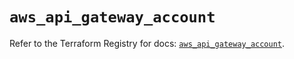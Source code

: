 # `aws_api_gateway_account`

Refer to the Terraform Registry for docs: [`aws_api_gateway_account`](https://registry.terraform.io/providers/hashicorp/aws/5.97.0/docs/resources/api_gateway_account).

